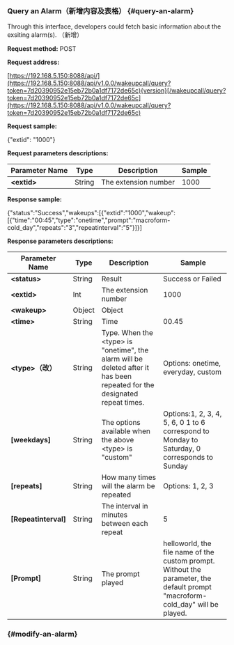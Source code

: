 ### Query an Alarm（新增内容及表格） {#query-an-alarm}

Through this interface, developers could fetch basic information about the exsiting alarm\(s\). （新增）

**Request method:** POST

**Request address:**

[https://192.168.5.150:8088/api/](https://192.168.5.150:8088/api/v1.0.0/wakeupcall/query?token=7d20390952e15eb72b0a1df7172de65c){version}[/wakeupcall/query?token=7d20390952e15eb72b0a1df7172de65c](https://192.168.5.150:8088/api/v1.0.0/wakeupcall/query?token=7d20390952e15eb72b0a1df7172de65c)

**Request sample:**

{"extid": "1000"}

**Request parameters descriptions:**

| **Parameter Name** | **Type** | **Description** | **Sample** |
| --- | --- | --- | --- |
| **&lt;extid&gt;** | String | The extension number | 1000 |

**Response sample:**

{"status":"Success","wakeups":\[{"extid":"1000","wakeup":\[{"time":"00:45","type":"onetime","prompt":"macroform-cold\_day","repeats":"3","repeatinterval":"5"}\]}\]

**Response parameters descriptions:**

| **Parameter Name** | **Type** | **Description** | **Sample** |
| --- | --- | --- | --- |
| **&lt;status&gt;** | String | Result | Success or Failed |
| **&lt;extid&gt;** | Int | The extension number | 1000 |
| **&lt;wakeup&gt;** | Object | Object |  |
| **&lt;time&gt;** | String | Time | 00.45 |
| **&lt;type&gt;（改）** | String | Type. When the &lt;type&gt; is "onetime", the alarm will be deleted after it has been repeated for the designated repeat times. | Options: onetime, everyday, custom |
| **\[weekdays\]** | String | The options available when the above &lt;type&gt; is "custom" | Options:1, 2, 3, 4, 5, 6, 0      1 to 6 correspond to Monday to Saturday, 0 corresponds to Sunday |
| **\[repeats\]** | String | How many times will the alarm be repeated | Options: 1, 2, 3 |
| **\[Repeatinterval\]** | String | The interval in minutes between each repeat | 5 |
| **\[Prompt\]** | String | The prompt played | helloworld, the file name of the custom prompt. Without the parameter, the default prompt "macroform-cold\_day" will be played. |

###  {#modify-an-alarm}



